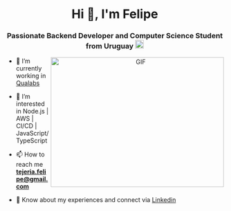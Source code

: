 <h1 align="center">Hi 👋, I'm Felipe  </h1>
<h3 align="center">Passionate Backend Developer and Computer Science Student from Uruguay <img src="https://images.emojiterra.com/google/noto-emoji/v2.034/128px/1f1fa-1f1fe.png" alt="Google (Android 12L)"  width="20" height="20"></h3>


<a target="_blank" align="center">
  <img align="right" top="500" height="300" width="400" alt="GIF" src="https://media.giphy.com/media/SWoSkN6DxTszqIKEqv/giphy.gif">
</a>

- 🔭 I’m currently working in <a href="https://www.qualabs.com/" target="blank">Qualabs</a>

- 👀 I’m interested in Node.js | AWS | CI/CD | JavaScript/TypeScript

- 📫 How to reach me **tejeria.felipe@gmail.com**

- 📄 Know about my experiences and connect via <a href="www.linkedin.com/in/felipe-tejería" target="blank">Linkedin</a>
<br/>
